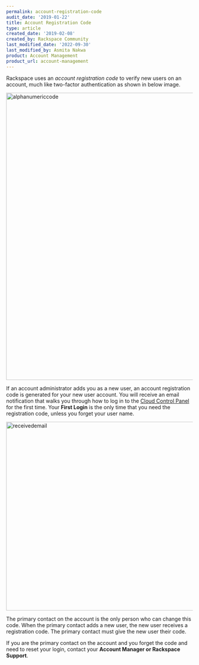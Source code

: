 ```yaml
---
permalink: account-registration-code
audit_date: '2019-01-22'
title: Account Registration Code
type: article
created_date: '2019-02-08'
created_by: Rackspace Community
last_modified_date: '2022-09-30'
last_modified_by: Asmita Nakwa
product: Account Management
product_url: account-management
---
```


Rackspace uses an _account registration code_ to verify new users on an account, much like two-factor authentication as shown in below image. 

<img width="776" alt="alphanumericcode" src="/support/how-to/account-registration-code/accountregistrationcode1.png">

If an account administrator adds you as a new user, an account registration code is generated for your new user account. You will receive an email notification that walks you through how to log in to the [Cloud Control Panel](https://login.rackspace.com) for the first time. Your **First Login** is the only time that you need the registration code, unless you forget your user name.

<img width="510" alt="receivedemail" src="/support/how-to/account-registration-code/accountregistrationemail.png">

The primary contact on the account is the only person who can change this code. When the primary contact adds a new user, the new user receives a registration code. The primary contact must give the new user their code.

If you are the primary contact on the account and you forget the code and need to reset your login, contact your **Account Manager or Rackspace Support**.

